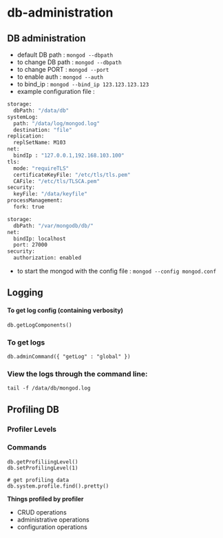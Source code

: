 # db-administration

## DB administration

* default DB path : `mongod --dbpath`
* to change DB path : `mongod --dbpath` 
* to change PORT : `mongod --port` 
* to enable auth : `mongod --auth`
* to bind\_ip : `mongod --bind_ip 123.123.123.123`
* example configuration file : 

```bash
storage:
  dbPath: "/data/db"
systemLog:
  path: "/data/log/mongod.log"
  destination: "file"
replication:
  replSetName: M103
net:
  bindIp : "127.0.0.1,192.168.103.100"
tls:
  mode: "requireTLS"
  certificateKeyFile: "/etc/tls/tls.pem"
  CAFile: "/etc/tls/TLSCA.pem"
security:
  keyFile: "/data/keyfile"
processManagement:
  fork: true
```

```bash
storage:
  dbPath: "/var/mongodb/db/"
net:
  bindIp: localhost
  port: 27000
security:
  authorization: enabled
```

* to start the mongod with the config file : `mongod --config mongod.conf`

## Logging

#### To get log config \(containing verbosity\)

```text
db.getLogComponents()
```

### To get logs

```text
db.adminCommand({ "getLog" : "global" })
```

### View the logs through the command line:

```text
tail -f /data/db/mongod.log
```

## Profiling DB

### Profiler Levels

### Commands

```text
db.getProfiliingLevel()
db.setProfilingLevel(1)

# get profiling data
db.system.profile.find().pretty()
```

**Things profiled by profiler**

* CRUD operations
* administrative operations
* configuration operations

